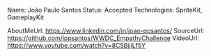 Name: João Paulo Santos
Status: Accepted
Technologies: SpriteKit, GameplayKit

AboutMeUrl: https://www.linkedin.com/in/joao-ppsantos/
SourceUrl: https://github.com/jppsantos/WWDC_EmpathyChallenge
VideoUrl: https://www.youtube.com/watch?v=8C5BjjiLf5Y

<!---
EXAMPLE
Name: John Appleseed
Status: Submitted <or> Winner <or> Distinguished <or> Rejected
Technologies: SwiftUI, RealityKit, CoreGraphic

AboutMeUrl: https://linkedin.com/in/johnappleseed
SourceUrl: https://github.com/johnappleseed/wwdc2025
VideoUrl: https://youtu.be/ABCDE123456
-->
